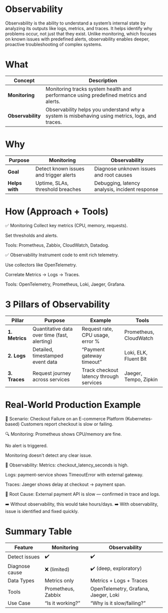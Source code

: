 # Observability
Observability is the ability to understand a system’s internal state by analyzing its outputs like logs, metrics, and traces. It helps identify why problems occur, not just that they exist. Unlike monitoring, which focuses on known issues with predefined alerts, observability enables deeper, proactive troubleshooting of complex systems.


#  What

| Concept           | Description                                                                                       |
| ----------------- | ------------------------------------------------------------------------------------------------- |
| **Monitoring**    | Monitoring tracks system health and performance using predefined metrics and alerts.              |
| **Observability** | Observability helps you understand *why* a system is misbehaving using metrics, logs, and traces. |

# Why

| Purpose        | Monitoring                             | Observability                                  |
| -------------- | -------------------------------------- | ---------------------------------------------- |
| **Goal**       | Detect known issues and trigger alerts | Diagnose unknown issues and root causes        |
| **Helps with** | Uptime, SLAs, threshold breaches       | Debugging, latency analysis, incident response |


# How (Approach + Tools)

✅ Monitoring
Collect key metrics (CPU, memory, requests).

Set thresholds and alerts.

Tools: Prometheus, Zabbix, CloudWatch, Datadog.

✅ Observability
Instrument code to emit rich telemetry.

Use collectors like OpenTelemetry.

Correlate Metrics → Logs → Traces.

Tools: OpenTelemetry, Prometheus, Loki, Jaeger, Grafana.


# 3 Pillars of Observability

| Pillar         | Purpose                                      | Example                                 | Tools                  |
| -------------- | -------------------------------------------- | --------------------------------------- | ---------------------- |
| **1. Metrics** | Quantitative data over time (fast, alerting) | Request rate, CPU usage, error %        | Prometheus, CloudWatch |
| **2. Logs**    | Detailed, timestamped event data             | “Payment gateway timeout”               | Loki, ELK, Fluent Bit  |
| **3. Traces**  | Request journey across services              | Track checkout latency through services | Jaeger, Tempo, Zipkin  |

# Real-World Production Example

🎯 Scenario: Checkout Failure on an E-commerce Platform (Kubernetes-based)
Customers report checkout is slow or failing.

🔍 Monitoring:
Prometheus shows CPU/memory are fine.

No alert is triggered.

Monitoring doesn't detect any clear issue.

🔎 Observability:
Metrics: checkout_latency_seconds is high.

Logs: payment-service shows TimeoutError with external gateway.

Traces: Jaeger shows delay at checkout → payment span.

🔧 Root Cause: External payment API is slow — confirmed in trace and logs.

➡️ Without observability, this would take hours/days.
➡️ With observability, issue is identified and fixed quickly.


# Summary Table

| Feature        | Monitoring         | Observability                        |
| -------------- | ------------------ | ------------------------------------ |
| Detect issues  | ✔️                 | ✔️                                   |
| Diagnose cause | ❌ (limited)        | ✔️ (deep, exploratory)               |
| Data Types     | Metrics only       | Metrics + Logs + Traces              |
| Tools          | Prometheus, Zabbix | OpenTelemetry, Grafana, Jaeger, Loki |
| Use Case       | “Is it working?”   | “Why is it slow/failing?”            |
